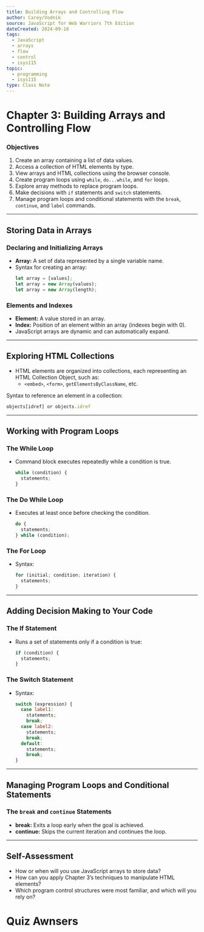 ```yaml
---
title: Building Arrays and Controlling Flow
author: Carey/Vodnik
source: JavaScript for Web Warriors 7th Edition
dateCreated: 2024-09-18
tags:
  - JavaScript
  - arrays
  - flow
  - control
  - isys115
topic:
  - programming
  - isys115
type: Class Note
---
```


# Chapter 3: Building Arrays and Controlling Flow

### Objectives
1. Create an array containing a list of data values.
2. Access a collection of HTML elements by type.
3. View arrays and HTML collections using the browser console.
4. Create program loops using `while`, `do...while`, and `for` loops.
5. Explore array methods to replace program loops.
6. Make decisions with `if` statements and `switch` statements.
7. Manage program loops and conditional statements with the `break`, `continue`, and `label` commands.

---

## Storing Data in Arrays

### Declaring and Initializing Arrays
- **Array:** A set of data represented by a single variable name.
- Syntax for creating an array:
    ```javascript
    let array = [values];
    let array = new Array(values);
    let array = new Array(length);
    ```
  
### Elements and Indexes
- **Element:** A value stored in an array.
- **Index:** Position of an element within an array (indexes begin with 0).
- JavaScript arrays are dynamic and can automatically expand.

---

## Exploring HTML Collections
- HTML elements are organized into collections, each representing an HTML Collection Object, such as:
  - `<embed>`, `<form>`, `getElementsByClassName`, etc.

Syntax to reference an element in a collection:
```javascript
objects[idref] or objects.idref
```

---

## Working with Program Loops

### The While Loop
- Command block executes repeatedly while a condition is true.
  ```javascript
  while (condition) {
    statements;
  }
  ```

### The Do While Loop
- Executes at least once before checking the condition.
  ```javascript
  do {
    statements;
  } while (condition);
  ```

### The For Loop
- Syntax:
  ```javascript
  for (initial; condition; iteration) {
    statements;
  }
  ```

---

## Adding Decision Making to Your Code

### The If Statement
- Runs a set of statements only if a condition is true:
  ```javascript
  if (condition) {
    statements;
  }
  ```

### The Switch Statement
- Syntax:
  ```javascript
  switch (expression) {
    case label1:
      statements;
      break;
    case label2:
      statements;
      break;
    default:
      statements;
      break;
  }
  ```

---

## Managing Program Loops and Conditional Statements

### The `break` and `continue` Statements
- **break:** Exits a loop early when the goal is achieved.
- **continue:** Skips the current iteration and continues the loop.

---

## Self-Assessment

- How or when will you use JavaScript arrays to store data?
- How can you apply Chapter 3’s techniques to manipulate HTML elements?
- Which program control structures were most familiar, and which will you rely on?

# Quiz Awnsers
